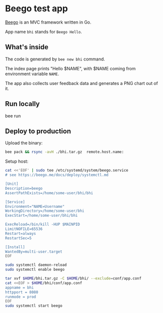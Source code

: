 # Beego test app

[Beego](https://beego.me/) is an MVC framework written in Go.

App name `bhi` stands for `Beego Hello`.

## What's inside

The code is generated by `bee new bhi` command.

The index page prints "Hello $NAME", with $NAME coming from environment variable `NAME`.

The app also collects user feedback data and generates a PNG chart out of it.

## Run locally

bee run

## Deploy to production

Upload the binary:
```bash
bee pack && rsync -avH ./bhi.tar.gz  remote.host.name:
```

Setup host:
```bash
cat <<'EOF' | sudo tee /etc/systemd/system/beego.service
# see https://beego.me/docs/deploy/systemctl.md

[Unit]
Description=beego
AssertPathExists=/home/some-user/bhi/bhi

[Service]
Environment="NAME=Username"
WorkingDirectory=/home/some-user/bhi
ExecStart=/home/some-user/bhi/bhi

ExecReload=/bin/kill -HUP $MAINPID
LimitNOFILE=65536
Restart=always
RestartSec=5

[Install]
WantedBy=multi-user.target
EOF

sudo systemctl daemon-reload
sudo systemctl enable beego

tar xvf $HOME/bhi.tar.gz -C $HOME/bhi/ --exclude=conf/app.conf
cat <<EOF > $HOME/bhi/conf/app.conf
appname = bhi
httpport = 8080
runmode = prod
EOF
sudo systemctl start beego
```
